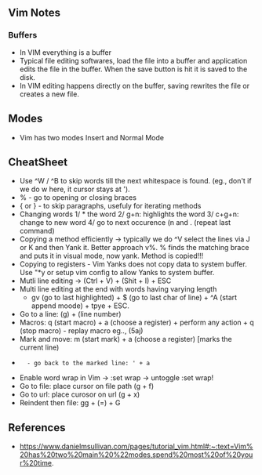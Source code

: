 ## Vim Notes


### Buffers
- In VIM everything is a buffer
- Typical file editing softwares, load the file into a buffer and application edits the file in the buffer. When the save button is hit it is saved to the disk.
- In VIM editing happens directly on the buffer, saving rewrites the file or creates a new file.

## Modes
- Vim has two modes Insert and Normal Mode

## CheatSheet

- Use ^W / ^B to skip words till the next whitespace is found. (eg., don't if we do w here, it cursor stays at ').
- % - go to opening or closing braces
- { or } - to skip paragraphs, usefuly for iterating methods
- Changing words
    1/ * the word
    2/ g+n: highlights the word
    3/ c+g+n: change to new word
    4/ go to next occurence (n and . (repeat last command)
- Copying a method efficiently -> typically we do ^V select the lines via J or K and then Yank it. Better approach v%. % finds the matching brace and puts it in visual mode, now yank. Method is copied!!!
- Copying to registers - Vim Yanks does not copy data to system buffer. Use "*y or setup vim config to allow Yanks to system buffer.
- Mutli line editing -> (Ctrl + V) + (Shit + I) + ESC
- Multi line editing at the end with words having varying length
    - gv (go to last highlighted) + $ (go to last char of line) + ^A (start append moode) + tpye + ESC.
- Go to a line: (g) + (line number)
- Macros: q (start macro) + a (choose a register) + perform any action + q (stop macro)
        - replay macro eg.., (5aj)
- Mark and move: m (start mark) + a (choose a register) [marks the current line)
-       - go back to the marked line: ' + a
- Enable word wrap in Vim -> :set wrap -> untoggle :set wrap!
- Go to file: place cursor on file path (g + f)
- Go to url: place curosor on url (g + x)
- Reindent then file: gg + (=) + G

## References
- https://www.danielmsullivan.com/pages/tutorial_vim.html#:~:text=Vim%20has%20two%20main%20%22modes,spend%20most%20of%20your%20time.

